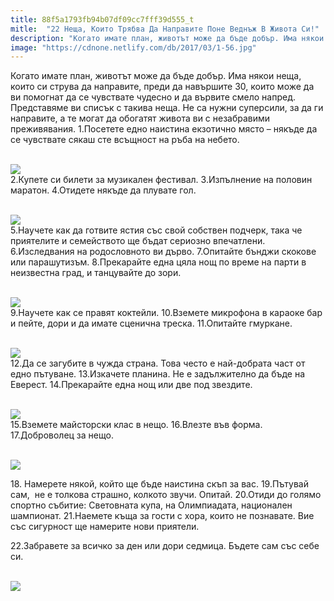 ```yaml
---
title: 88f5a1793fb94b07df09cc7fff39d555_t
mitle:  "22 Неща, Които Трябва Да Направите Поне Веднъж В Живота Си!"
description: "Когато имате план, животът може да бъде добър. Има някои неща, които си струва да направите, преди да навършите 30, които може да ви помогнат да се чувствате чудесно и"
image: "https://cdnone.netlify.com/db/2017/03/1-56.jpg"
---
```


 <p>Когато имате план, животът може да бъде добър. Има някои неща, които си струва да направите, преди да навършите 30, които може да ви помогнат да се чувствате чудесно и да вървите смело напред. Представяме ви списък с такива неща. Не са нужни суперсили, за да ги направите, а те могат да обогатят живота ви с незабравими преживявания. 1.Посетете едно наистина екзотично място – някъде да се чувствате сякаш сте всъщност на ръба на небето.</p>       <p> <br/><img src="https://cdnone.netlify.com/db/2017/03/1-56.jpg"/><br/> 2.Купете си билети за музикален фестивал. 3.Изпълнение на половин маратон. 4.Отидете някъде да плувате гол.</p> <p> <br/><img src="https://cdnone.netlify.com/db/2017/03/2-53.jpg"/><br/> 5.Научете как да готвите ястия със свой собствен подчерк, така че приятелите и семейството ще бъдат сериозно впечатлени. 6.Изследвания на родословното ви дърво. 7.Опитайте бънджи скокове или парашутизъм. 8.Прекарайте една цяла нощ по време на парти в неизвестна град, и танцувайте до зори.</p>  <p> <br/><img src="https://cdnone.netlify.com/db/2017/03/3-54.jpg"/><br/> 9.Научете как се правят коктейли. 10.Вземете микрофона в караоке бар и пейте, дори и да имате сценична треска. 11.Опитайте гмуркане.</p>      <p> <br/><img src="https://cdnone.netlify.com/db/2017/03/4-52.jpg"/><br/> 12.Да се загубите в чужда страна. Това често е най-добрата част от едно пътуване. 13.Изкачете планина. Не е задължително да бъде на Еверест. 14.Прекарайте една нощ или две под звездите.</p> <p> <br/><img src="https://cdnone.netlify.com/db/2017/03/5-52.jpg"/><br/> 15.Вземете майсторски клас в нещо. 16.Влезте във форма. 17.Доброволец за нещо.</p> <p> <br/><img src="https://cdnone.netlify.com/db/2017/03/6-46.jpg"/><br/></p> <p>18. Намерете някой, който ще бъде наистина скъп за вас. 19.Пътувай сам,  не е толкова страшно, колкото звучи. Опитай. 20.Отиди до голямо спортно събитие: Световната купа, на Олимпиадата, национален шампионат. 21.Наемете къща за гости с хора, които не познавате. Вие със сигурност ще намерите нови приятели.</p>      <p> 22.Забравете за всичко за ден или дори седмица. Бъдете сам със себе си.</p> <p> <br/><img src="https://cdnone.netlify.com/db/2017/03/7-47.jpg"/><br/></p>       